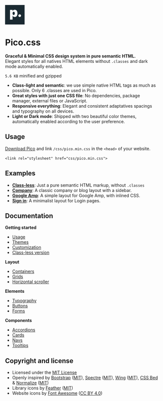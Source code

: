 
<a href="https://picocss.com/">
  <img src="docs/img/logo.svg" width="64" height="64">
</a>

# Pico.css

**Graceful & Minimal CSS design system in pure semantic HTML.**  
Elegant styles for all natives HTML elements without `.classes` and dark mode automatically enabled.

`5.6 KB` minified and gzipped

- **Class-light and semantic**: we use simple native HTML tags as much as possible. Only 6 .classes are used in Pico.
- **Great styles with just one CSS file**: No dependencies, package manager, external files or JavaScript.
- **Responsive everything**: Elegant and consistent adaptatives spacings and typography on all devices.
- **Light or Dark mode**: Shipped with two beautiful color themes, automatically enabled according to the user preference.

## Usage

[Download Pico](https://github.com/picocss/pico/archive/v1.0.0.zip) and link `/css/pico.min.css` in the `<head>` of your website.

``<link rel="stylesheet" href="css/pico.min.css">``

## Examples

- [**Class-less**](https://picocss.com/examples/classless/): Just a pure semantic HTML markup, without `.classes`
- [**Company**](https://picocss.com/examples/company/): A classic company or blog layout with a sidebar.
- [**Google Amp**](https://picocss.com/examples/google-amp/): A simple layout for Google Amp, with inlined CSS.
- [**Sign in**](https://picocss.com/examples/sign-in/): A minimalist layout for Login pages.

## Documentation

**Getting started**
- [Usage](https://picocss.com/docs/#start)
- [Themes](https://picocss.com/docs/#themes)
- [Customization](https://picocss.com/docs/#customization)
- [Class-less version](https://picocss.com/docs/#classless)

**Layout**
- [Containers](https://picocss.com/docs/#containers)
- [Grids](https://picocss.com/docs/#grids)
- [Horizontal scroller](https://picocss.com/docs/#scroller)

**Elements**
- [Typography](https://picocss.com/docs/#typography)
- [Buttons](https://picocss.com/docs/#buttons)
- [Forms](https://picocss.com/docs/#forms)

**Components**
- [Accordions](https://picocss.com/docs/#accordions)
- [Cards](https://picocss.com/docs/#cards)
- [Navs](https://picocss.com/docs/#navs)
- [Tooltips](https://picocss.com/docs/#tooltips)

## Copyright and license
- Licensed under the [MIT License](https://github.com/picocss/pico/blob/master/LICENSE.md)
- Openly inspired by [Bootstrap](https://github.com/twbs/bootstrap) ([MIT](https://github.com/twbs/bootstrap/blob/master/LICENSE)), [Spectre](https://github.com/picturepan2/spectre) ([MIT](https://github.com/picturepan2/spectre/blob/master/LICENSE)), [Wing](https://github.com/kbrsh/wing/) ([MIT](https://github.com/kbrsh/wing/blob/master/LICENSE)), [CSS Bed](https://github.com/ubershmekel/cssbed) & [Normalize](https://github.com/necolas/normalize.css/) ([MIT](https://github.com/necolas/normalize.css/blob/master/LICENSE.md))
- Library icons by [Feather](https://github.com/feathericons/feather) ([MIT](https://github.com/feathericons/feather/blob/master/LICENSE))
- Website icons by [Font Awesome](https://github.com/FortAwesome/Font-Awesome) ([CC BY 4.0](https://fontawesome.com/license/free))
